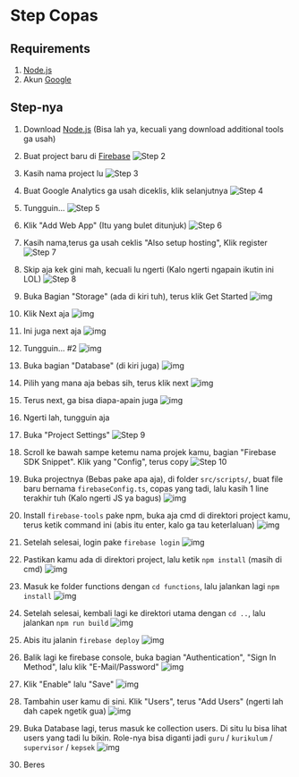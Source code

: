 # Step Copas

## Requirements

1. [Node.js](https://nodejs.org/en/)
2. Akun [Google](https://google.com/)

## Step-nya

1. Download [Node.js](https://nodejs.org/en/) (Bisa lah ya, kecuali yang download additional tools ga usah)

2. Buat project baru di [Firebase](https://firebase.google.com/)
   ![Step 2](https://i.imgur.com/CT0kTad.png)

3. Kasih nama project lu
   ![Step 3](https://i.imgur.com/Ek89J6R.png)

4. Buat Google Analytics ga usah diceklis, klik selanjutnya
   ![Step 4](https://i.imgur.com/FmJ0KZ3.png)

5. Tungguin...
   ![Step 5](https://i.imgur.com/b4315Ju.png)

6. Klik "Add Web App" (Itu yang bulet ditunjuk)
   ![Step 6](https://i.imgur.com/mx2wvPK.png)

7. Kasih nama,terus ga usah ceklis "Also setup hosting", Klik register
   ![Step 7](https://i.imgur.com/N6jwVdT.png)

8. Skip aja kek gini mah, kecuali lu ngerti (Kalo ngerti ngapain ikutin ini LOL)
   ![Step 8](https://i.imgur.com/q36AhGi.png)

9. Buka Bagian "Storage" (ada di kiri tuh), terus klik Get Started
   ![img](https://i.imgur.com/qlXg7lp.png)

10. Klik Next aja
    ![img](https://i.imgur.com/a7dbzhC.png)

11. Ini juga next aja
    ![img](https://i.imgur.com/hxBMPhh.png)

12. Tungguin... #2
    ![img](https://i.imgur.com/3liwpOU.png)

13. Buka bagian "Database" (di kiri juga)
    ![img](https://i.imgur.com/rj6UCJa.png)

14. Pilih yang mana aja bebas sih, terus klik next
    ![img](https://i.imgur.com/Ct8E3Ow.png)

15. Terus next, ga bisa diapa-apain juga
    ![img](https://i.imgur.com/P4xVyfH.png)

16. Ngerti lah, tungguin aja

17. Buka "Project Settings"
    ![Step 9](https://i.imgur.com/8mCUOQI.png)

18. Scroll ke bawah sampe ketemu nama projek kamu, bagian "Firebase SDK Snippet". Klik yang "Config", terus copy
    ![Step 10](https://i.imgur.com/HuoaJh4.png)

19. Buka projectnya (Bebas pake apa aja), di folder `src/scripts/`, buat file baru bernama `firebaseConfig.ts`, copas yang tadi, lalu kasih 1 line terakhir tuh (Kalo ngerti JS ya bagus)
    ![img](https://i.imgur.com/TzsqwHS.png)

20. Install `firebase-tools` pake npm, buka aja cmd di direktori project kamu, terus ketik command ini (abis itu enter, kalo ga tau keterlaluan)
    ![img](https://i.imgur.com/2l9UaNC.png)

21. Setelah selesai, login pake `firebase login`
    ![img](https://i.imgur.com/KIhCwBT.png)

22. Pastikan kamu ada di direktori project, lalu ketik `npm install` (masih di cmd)
    ![img](https://i.imgur.com/8RynYwy.png)

23. Masuk ke folder functions dengan `cd functions`, lalu jalankan lagi `npm install`
    ![img](https://i.imgur.com/bIPPE0v.png)

24. Setelah selesai, kembali lagi ke direktori utama dengan `cd ..`, lalu jalankan `npm run build`
    ![img](https://i.imgur.com/KYeimlo.png)

25. Abis itu jalanin `firebase deploy`
    ![img](https://i.imgur.com/YmGMaFr.png)

26. Balik lagi ke firebase console, buka bagian "Authentication", "Sign In Method", lalu klik "E-Mail/Password"
    ![img](https://i.imgur.com/WhHBJIU.png)

27. Klik "Enable" lalu "Save"
    ![img](https://i.imgur.com/OBNlZzx.png)

28. Tambahin user kamu di sini. Klik "Users", terus "Add Users" (ngerti lah dah capek ngetik gua)
    ![img](https://i.imgur.com/rPiaz2b.png)

29. Buka Database lagi, terus masuk ke collection users. Di situ lu bisa lihat users yang tadi lu bikin. Role-nya bisa diganti jadi `guru` / `kurikulum` / `supervisor` / `kepsek`
    ![img](https://i.imgur.com/8kH7eVJ.png)

30. Beres
